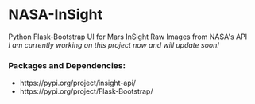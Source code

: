 # NASA-InSight
Python Flask-Bootstrap UI for Mars InSight Raw Images from NASA's API
<br /> 
_I am currently working on this project now and will update soon!_
<br />
### Packages and Dependencies: 
<ul>
  <li>https://pypi.org/project/insight-api/</li>
  <li>https://pypi.org/project/Flask-Bootstrap/</li>
</ul>


